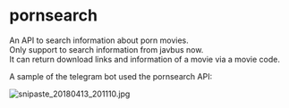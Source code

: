 # pornsearch
An API to search information about porn movies.   
Only support to search information from javbus now.   
It can return download links and information of a movie via a movie code.   
   
A sample of the telegram bot used the pornsearch API:  
   
![snipaste_20180413_201110.jpg](https://i.loli.net/2018/04/13/5ad09eb77d655.jpg)
